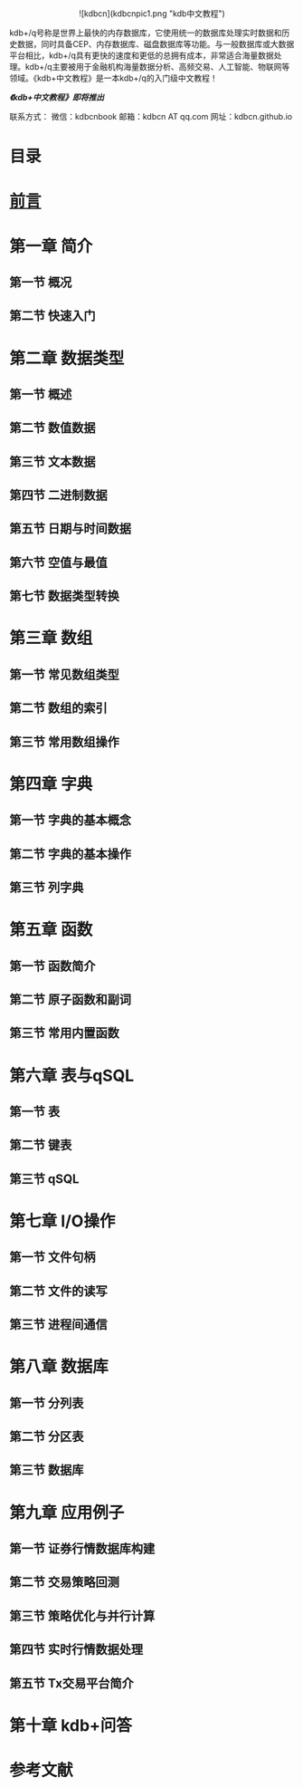 <center>![kdbcn](kdbcnpic1.png "kdb中文教程")</center>

kdb+/q号称是世界上最快的内存数据库，它使用统一的数据库处理实时数据和历史数据，同时具备CEP、内存数据库、磁盘数据库等功能。与一般数据库或大数据平台相比，kdb+/q具有更快的速度和更低的总拥有成本，非常适合海量数据处理。kdb+/q主要被用于金融机构海量数据分析、高频交易、人工智能、物联网等领域。《kdb+中文教程》是一本kdb+/q的入门级中文教程！

***《kdb+中文教程》即将推出***

联系方式：
微信：kdbcnbook
邮箱：kdbcn AT qq.com
网址：kdbcn.github.io


# 目录
# [前言](https://mp.weixin.qq.com/s/u6udu5GuT_i7QVSXXCwuRg)
# 第一章  简介
## 第一节  概况
## 第二节  快速入门
# 第二章  数据类型
## 第一节  概述
## 第二节  数值数据
## 第三节  文本数据
## 第四节  二进制数据
## 第五节  日期与时间数据
## 第六节  空值与最值
## 第七节  数据类型转换
# 第三章  数组
## 第一节  常见数组类型
## 第二节  数组的索引
## 第三节  常用数组操作
# 第四章  字典
## 第一节  字典的基本概念
## 第二节  字典的基本操作
## 第三节  列字典
# 第五章  函数
## 第一节  函数简介
## 第二节  原子函数和副词
## 第三节  常用内置函数
# 第六章  表与qSQL
## 第一节  表
## 第二节  键表
## 第三节  qSQL
# 第七章  I/O操作
## 第一节  文件句柄
## 第二节  文件的读写
## 第三节  进程间通信
# 第八章  数据库
## 第一节  分列表
## 第二节  分区表
## 第三节  数据库
# 第九章  应用例子
## 第一节  证券行情数据库构建
## 第二节  交易策略回测
## 第三节  策略优化与并行计算
## 第四节  实时行情数据处理
## 第五节  Tx交易平台简介
# 第十章  kdb+问答
# 参考文献



